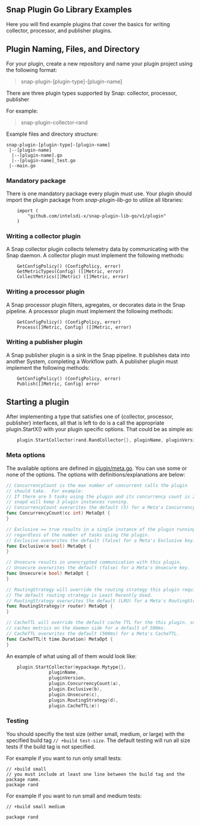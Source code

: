 
## Snap Plugin Go Library Examples
Here you will find example plugins that cover the basics for writing collector, processor, and publisher plugins.

## Plugin Naming, Files, and Directory
For your plugin, create a new repository and name your plugin project using the following format:

>snap-plugin-[plugin-type]-[plugin-name]

There are three plugin types supported by Snap: collector, processor, publisher

For example: 
>snap-plugin-collector-rand


Example files and directory structure:  
```
snap-plugin-[plugin-type]-[plugin-name]
 |--[plugin-name]
  |--[plugin-name].go  
  |--[plugin-name]_test.go  
 |--main.go
```

### Mandatory package

There is one mandatory package every plugin must use. Your plugin should import the plugin package from *snap-plugin-lib-go* to utilize all libraries:

```
	import (
		"github.com/intelsdi-x/snap-plugin-lib-go/v1/plugin"
	)
```

### Writing a collector plugin
A Snap collector plugin collects telemetry data by communicating with the Snap daemon. A collector plugin must implement the following methods:

```    
	GetConfigPolicy() (ConfigPolicy, error)
    GetMetricTypes(Config) ([]Metric, error)
    CollectMetrics([]Metric) ([]Metric, error)
```

### Writing a processor plugin
A Snap processor plugin filters, agregates, or decorates data in the Snap pipeline. A processor plugin must implement the following methods:

```
	GetConfigPolicy() (ConfigPolicy, error)
    Process([]Metric, Config) ([]Metric, error)
```

### Writing a publisher plugin
A Snap publisher plugin is a sink in the Snap pipeline.  It publishes data into another System, completing a Workflow path. A publisher plugin must implement the following methods:

```
	GetConfigPolicy() (ConfigPolicy, error)
    Publish([]Metric, Config) error
```

## Starting a plugin

After implementing a type that satisfies one of {collector, processor, publisher} interfaces, all that is left to do is a call the appropriate plugin.StartX() with your plugin specific options. That could be as simple as:

```go
	plugin.StartCollector(rand.RandCollector{}, pluginName, pluginVersion)
```

### Meta options

The available options are defined in [plugin/meta.go](https://github.com/intelsdi-x/snap-plugin-lib-go/tree/master/v/1/plugin/meta.go). You can use some or none of the options. The options with definitions/explanations are below:

```go
// ConcurrencyCount is the max number of concurrent calls the plugin
// should take.  For example:
// If there are 5 tasks using the plugin and its concurrency count is 2,
// snapd will keep 3 plugin instances running.
// ConcurrencyCount overwrites the default (5) for a Meta's ConcurrencyCount.
func ConcurrencyCount(cc int) MetaOpt {
}

// Exclusive == true results in a single instance of the plugin running
// regardless of the number of tasks using the plugin.
// Exclusive overwrites the default (false) for a Meta's Exclusive key.
func Exclusive(e bool) MetaOpt {
}

// Unsecure results in unencrypted communication with this plugin.
// Unsecure overwrites the default (false) for a Meta's Unsecure key.
func Unsecure(e bool) MetaOpt {
}

// RoutingStrategy will override the routing strategy this plugin requires.
// The default routing strategy is Least Recently Used.
// RoutingStrategy overwrites the default (LRU) for a Meta's RoutingStrategy.
func RoutingStrategy(r router) MetaOpt {
}

// CacheTTL will override the default cache TTL for the this plugin. snapd
// caches metrics on the daemon side for a default of 500ms.
// CacheTTL overwrites the default (500ms) for a Meta's CacheTTL.
func CacheTTL(t time.Duration) MetaOpt {
}
```

An example of what using all of them would look like:

```go
	plugin.StartCollector(mypackage.Mytype{},
				pluginName,
				pluginVersion,
				plugin.ConcurrencyCount(a),
				plugin.Exclusive(b),
				plugin.Unsecure(c),
				plugin.RoutingStrategy(d),
				plugin.CacheTTL(e))
```


### Testing

You should specifiy the test size (either small, medium, or large) with the specified build tag `// +build test-size`. The default testing will run all size tests if the build tag is not specified.


For example if you want to run only small tests:
```
// +build small
// you must include at least one line between the build tag and the package name.
package rand
```

For example if you want to run small and medium tests:
```
// +build small medium

package rand
```




